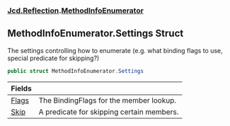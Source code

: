 ### [Jcd.Reflection](Jcd.Reflection.md 'Jcd.Reflection').[MethodInfoEnumerator](Jcd.Reflection.MethodInfoEnumerator.md 'Jcd.Reflection.MethodInfoEnumerator')

## MethodInfoEnumerator.Settings Struct

The settings controlling how to enumerate (e.g. what binding flags to use, special predicate for skipping?)

```csharp
public struct MethodInfoEnumerator.Settings
```

| Fields                                                                                                              |                                           |
|:--------------------------------------------------------------------------------------------------------------------|:------------------------------------------|
| [Flags](Jcd.Reflection.MethodInfoEnumerator.Settings.Flags.md 'Jcd.Reflection.MethodInfoEnumerator.Settings.Flags') | The BindingFlags for the member lookup.   |
| [Skip](Jcd.Reflection.MethodInfoEnumerator.Settings.Skip.md 'Jcd.Reflection.MethodInfoEnumerator.Settings.Skip')    | A predicate for skipping certain members. |
